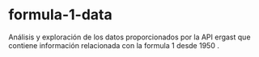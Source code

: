 # formula-1-data
Análisis y exploración de los datos proporcionados por la API ergast que contiene información relacionada con la formula 1 desde 1950
.